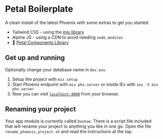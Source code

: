 # Petal Boilerplate

A clean install of the latest Phoenix with some extras to get you started:
- Tailwind CSS - using the [mix library](https://hexdocs.pm/tailwind/Tailwind.html)
- Alpine JS - using a CDN to avoid needing `node_modules`
- 🌺 [Petal Components Library](https://github.com/petalframework/petal_components)

## Get up and running

Optionally change your database name in `dev.exs`.

1. Setup the project with `mix setup`
2. Start Phoenix endpoint with `mix phx.server` or inside IEx with `iex -S mix phx.server`
3. Now you can visit [`localhost:4000`](http://localhost:4000) from your browser.

## Renaming your project

Your app module is currently called `Dashoe`. There is a script file included that will rename your project to anything you like in one go.
Open the file `rename_phoenix_project.sh` and read the instructions at the top.


